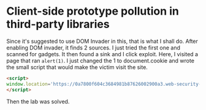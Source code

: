 # Client-side prototype pollution in third-party libraries
Since it's suggested to use DOM Invader in this, that is what I shall do.
After enabling DOM invader, it finds 2 sources. I just tried the first one and scanned for gadgets. It then found a sink and I click exploit. Here, I visited a page that ran `alert(1)`.
I just changed the 1 to document.cookie and wrote the small script that would make the victim visit the site.
```html
<script>
window.location='https://0a7800f604c3684981b87626002900a3.web-security-academy.net/filter?category=Lifestyle#cat=13375&category=Lifestyle&__proto__[hitCallback]=alert%28document.cookie%29'
</script>
```
Then the lab was solved.